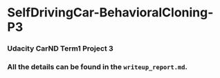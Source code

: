 # SelfDrivingCar-BehavioralCloning-P3
### Udacity CarND Term1 Project 3
### All the details can be found in the ``writeup_report.md``.

